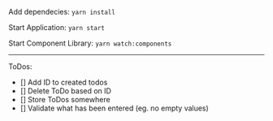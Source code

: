 Add dependecies:
`yarn install`

Start Application:
`yarn start`

Start Component Library:
`yarn watch:components`

---

ToDos:

- [] Add ID to created todos
- [] Delete ToDo based on ID
- [] Store ToDos somewhere
- [] Validate what has been entered (eg. no empty values)